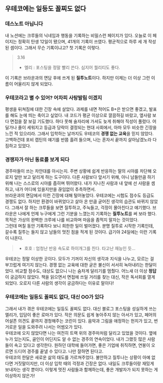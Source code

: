 ## 우테코에는 일등도 꼴찌도 없다

### 데스노트 아닙니다  
 내 노션에는 크루들의 닉네임과 행동을 기록하는 비밀스런 페이지가 있다. 
 오늘로 이 페이지는 정확히 탄생 12일이 됐으며, 41개의 기록이 쓰였다. 
 평균적으로 하루 세 개 작성된 셈이다. 그래서 무슨 기록이냐고? 첫 기록은 이렇다.    
 
> 3.16  
> - 엘리 : 포스팅을 정말 빨리 쓴다. 심지어 퀄리티도 좋다.   

이 기록은 브라운과의 면담 후에 쓰게 된 **질투노트**이다. 하지만 이제는 더 이상 그런 이름이 어울리지 않게 되었다.  

### 우테코라고 별 수 있어? 어차피 사탕발림 이겠지  
 평생을 뒤쳐짐에 대한 긴장 속에 살았다. 과제를 내면 적어도 B+은 받으면 좋겠고, 발표를 해도 눈에 띄는 축이고 싶었다. 
 내 코드가 평균 이상으로 깔끔하길 바랐고, 옆사람 보다 면접을 잘 보길 기도했다. 하다 못해 술자리에 가셔도 늦게 취해야 직성이 풀렸다. 
 어딜가나 줄이 세워지고 등급과 당락이 결정되는 현대 사회에서, 아마 모두 비슷한 긴장을 느낀 적 있으리라. 
 그래서 입학하는 날까지도 우테코의 **경쟁 없는 교육**을 믿지 않았다. 
 고백하건데 포비 캡틴의 얘기를 반쯤 흘려 들으며, 나는 혼자서 끝까지 살아남겠노라 다짐하고 있었다.   
   
### 경쟁자가 아닌 동료를 보게 되다 
 경주마들이 쓰는 차안대를 아시는지. 주변 상황에 쉽게 반응하는 말의 시야를 차단해 오로지 앞만 보고 달리게 하는 도구이다. 
 다른 사람보다 앞서기 위해, 아니 남들만큼 하기 위해 나는 스스로의 시야를 좁히며 뛰어왔다. 
 내가 지나친 사람과 내 앞에 선 사람을 셈하고, 내가 어디에 있을지만을 끊임없이 추측하면서.   
 브라운과의 면담에서 이런 긴장에 대해 털어놓았다. 우테코에는 시험도 점수도 등급도 경쟁도 없다. 
 하지만 환경이 바뀌었다고 살아 온 만큼 굳어진 생각의 습관도 바뀌지 않았다. 그래서 잘 하는 크루들을 보면 질투하고, 주눅들고, 걱정이 몰아친다고 얘기했다. 
 브라운은 나에게 언제 누구에게 그런 기분을 느꼈는지 기록하는 **질투노트**를 써 보라 했다. 
 목적은 가상의 완벽한 크루에 나를 비교하며 마음을 좀먹지 말자는 것이었다.  
 그런데 며칠 동안 기록하다 보니 희한한 일이 벌어졌다. 
 분명 질투로 시작한 기록인데, 갈수록 질투는 들지 않고 남들의 멋진 점을 적게 된 것이다. 급기야 24일에는 이런 기록이 나온다. 
 > - 호호 : 엄청난 반응 속도로 하이개그를 친다. 타고난 재능인 듯...   
 
 우테코는 정말 이상한 곳이다. 모두가 기꺼이 자신의 생각과 지식을 나누고, 모르는 걸 부끄럽게 여기지 않는다. 
 경쟁 없는 교육에 대한 굳은 불신이 서서히 녹아내리는 한달이었다. 비교할 점수도, 대상도 없으니 나는 숨차게 달리기를 멈췄다. 
 어느새 더 이상 **정답**이 궁금하지 않았다. 책을 읽으면서 면접에 쓰일 거리를 찾는 대신, 작은 독서회를 열게 되었다. 
 오로지 다른 사람의 생각이 궁금하다는 이유로 말이다!  

### 우테코에는 일등도 꼴찌도 없다, 대신 OO가 있다  
그래서 내가 겪은 우테코에는 일등도 꼴찌도 없다. 대신 블로그 포스팅을 성실하게 쓰는 엘리가, 입담이 좋은 로마가 있다. 
작은 의문도 쉽게 놓아주지 않는 아서가 있고, 페어의 어설픈 의견도 끝까지 경청해주는 코린이 있다. 
음악과 그림을 애정하는 헌치가 있고, 번거로운 일을 도와주려 나서는 어썸오가 있다.   
 우테코에 오지 않았다면 나는 여전히 트랙 위의 경주마처럼 달리고 있었을 것이다. 
 옆에 누가 있는지도, 골인이 어딘지도 알 수 없는 경주의 연속이었다. 내가 그랬듯 많은 사람들이 속고 있다고 생각한다. 
 원하던 대학에 들어가면, 좋은 기업에 취직하면, 연봉이 오르면 드디어 경주를 끝낼 수 있다고. 나만 잘하면 된다고.    
 우테코의 한달은 새로운 삶의 태도를 가르쳐주었다. 불안하고 질투나는 상황이 아예 없다면 거짓말이지만, 더 이상 입학 때의 걱정과 긴장은 없다. 
 내일도 크루들이랑 재밌게 보내자는 생각 뿐이다. 
 이렇게 멋진 사람들과 함께하는데, 좋은 개발자가 되지 못하는 게 이상하지 않은가!  
 
 
